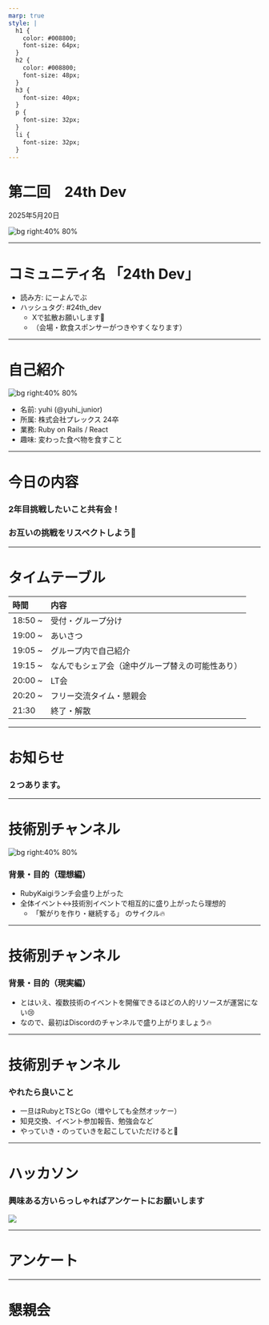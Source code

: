 ```yaml
---
marp: true
style: |
  h1 {
    color: #008800;
    font-size: 64px;
  }
  h2 {
    color: #008800;
    font-size: 48px;
  }
  h3 {
    font-size: 40px;
  }
  p {
    font-size: 32px;
  }
  li {
    font-size: 32px;
  }
---
```


# 第二回　24th Dev

2025年5月20日

![bg right:40% 80%](./images/24th-enjineers.png)

---

# コミュニティ名 「24th Dev」

- 読み方: にーよんでぶ
- ハッシュタグ: #24th_dev
  - Xで拡散お願いします🙏
  - （会場・飲食スポンサーがつきやすくなります）

---

# 自己紹介

![bg right:40% 80%](./images/goho.jpg)
- 名前: yuhi (@yuhi_junior)
- 所属: 株式会社プレックス 24卒
- 業務: Ruby on Rails / React
- 趣味: 変わった食べ物を食すこと

---

# 今日の内容

### 2年目挑戦したいこと共有会！　
### お互いの挑戦をリスペクトしよう👏

---

# タイムテーブル
| 時間 | 内容 |
|:---|:---|
| 18:50 ~ | 受付・グループ分け |
| 19:00 ~ | あいさつ |
| 19:05 ~ | グループ内で自己紹介 |
| 19:15 ~ | なんでもシェア会（途中グループ替えの可能性あり） |
| 20:00 ~ | LT会 |
| 20:20 ~ | フリー交流タイム・懇親会 |
| 21:30 | 終了・解散 |

---
# お知らせ
### ２つあります。

---

# 技術別チャンネル

![bg right:40% 80%](./images/rubykaigi.jpg)

### 背景・目的（理想編）
  - RubyKaigiランチ会盛り上がった
  - 全体イベント<->技術別イベントで相互的に盛り上がったら理想的
    - 「繋がりを作り・継続する」
        のサイクル🔥

---

# 技術別チャンネル

### 背景・目的（現実編）
- とはいえ、複数技術のイベントを開催できるほどの人的リソースが運営にない😢
- なので、最初はDiscordのチャンネルで盛り上がりましょう🔥

---

# 技術別チャンネル

### やれたら良いこと
  - 一旦はRubyとTSとGo（増やしても全然オッケー）
  - 知見交換、イベント参加報告、勉強会など
  - やっていき・のっていきを起こしていただけると🙏

---

# ハッカソン
### 興味ある方いらっしゃればアンケートにお願いします

![](./images/hackason.png)

---

# アンケート

---

# 懇親会

